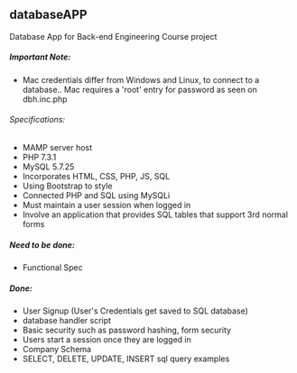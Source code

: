 ## databaseAPP
Database App for Back-end Engineering Course project

##### Important Note:
  - Mac credentials differ from Windows and Linux, to connect to a database.. Mac requires a 'root' entry for password as seen on dbh.inc.php

###### Specifications:
  
  - MAMP server host
  - PHP 7.3.1
  - MySQL 5.7.25
  - Incorporates HTML, CSS, PHP, JS, SQL
  - Using Bootstrap to style
  - Connected PHP and SQL using MySQLi
  - Must maintain a user session when logged in
  - Involve an application that provides SQL tables that support 3rd normal forms

##### Need to be done:
  
  - Functional Spec

##### Done:
  
  - User Signup (User's Credentials get saved to SQL database)
  - database handler script
  - Basic security such as password hashing, form security
  - Users start a session once they are logged in
  - Company Schema
  - SELECT, DELETE, UPDATE, INSERT sql query examples
